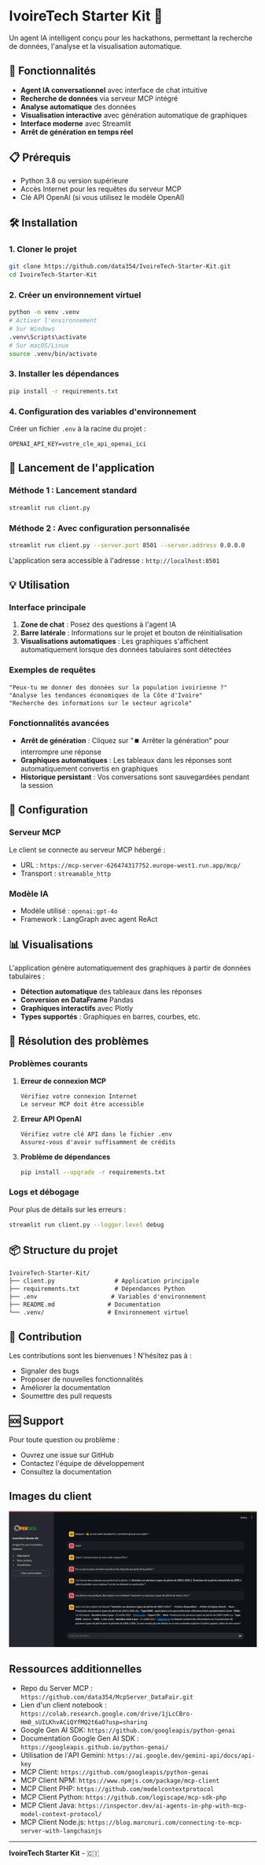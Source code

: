 # IvoireTech Starter Kit 🚀

Un agent IA intelligent conçu pour les hackathons, permettant la recherche de données, l'analyse et la visualisation automatique.

## 🌟 Fonctionnalités

- **Agent IA conversationnel** avec interface de chat intuitive
- **Recherche de données** via serveur MCP intégré
- **Analyse automatique** des données
- **Visualisation interactive** avec génération automatique de graphiques
- **Interface moderne** avec Streamlit
- **Arrêt de génération en temps réel**

## 📋 Prérequis

- Python 3.8 ou version supérieure
- Accès Internet pour les requêtes du serveur MCP
- Clé API OpenAI (si vous utilisez le modèle OpenAI)

## 🛠️ Installation

### 1. Cloner le projet

```bash
git clone https://github.com/data354/IvoireTech-Starter-Kit.git
cd IvoireTech-Starter-Kit
```

### 2. Créer un environnement virtuel

```bash
python -m venv .venv
# Activer l'environnement
# Sur Windows
.venv\Scripts\activate
# Sur macOS/Linux
source .venv/bin/activate
```

### 3. Installer les dépendances

```bash
pip install -r requirements.txt
```

### 4. Configuration des variables d'environnement

Créer un fichier `.env` à la racine du projet :

```env
OPENAI_API_KEY=votre_cle_api_openai_ici
```

## 🚀 Lancement de l'application

### Méthode 1 : Lancement standard

```bash
streamlit run client.py
```

### Méthode 2 : Avec configuration personnalisée

```bash
streamlit run client.py --server.port 8501 --server.address 0.0.0.0
```

L'application sera accessible à l'adresse : `http://localhost:8501`

## 💡 Utilisation

### Interface principale

1. **Zone de chat** : Posez des questions à l'agent IA
2. **Barre latérale** : Informations sur le projet et bouton de réinitialisation
3. **Visualisations automatiques** : Les graphiques s'affichent automatiquement lorsque des données tabulaires sont détectées

### Exemples de requêtes

```
"Peux-tu me donner des données sur la population ivoirienne ?"
"Analyse les tendances économiques de la Côte d'Ivoire"
"Recherche des informations sur le secteur agricole"
```

### Fonctionnalités avancées

- **Arrêt de génération** : Cliquez sur "⏹️ Arrêter la génération" pour interrompre une réponse
- **Graphiques automatiques** : Les tableaux dans les réponses sont automatiquement convertis en graphiques
- **Historique persistant** : Vos conversations sont sauvegardées pendant la session

## 🔧 Configuration

### Serveur MCP

Le client se connecte au serveur MCP hébergé :

- URL : `https://mcp-server-626474317752.europe-west1.run.app/mcp/`
- Transport : `streamable_http`

### Modèle IA

- Modèle utilisé : `openai:gpt-4o`
- Framework : LangGraph avec agent ReAct

## 📊 Visualisations

L'application génère automatiquement des graphiques à partir de données tabulaires :

- **Détection automatique** des tableaux dans les réponses
- **Conversion en DataFrame** Pandas
- **Graphiques interactifs** avec Plotly
- **Types supportés** : Graphiques en barres, courbes, etc.

## 🐛 Résolution des problèmes

### Problèmes courants

1. **Erreur de connexion MCP**

   ```
   Vérifiez votre connexion Internet
   Le serveur MCP doit être accessible
   ```

2. **Erreur API OpenAI**

   ```
   Vérifiez votre clé API dans le fichier .env
   Assurez-vous d'avoir suffisamment de crédits
   ```

3. **Problème de dépendances**
   ```bash
   pip install --upgrade -r requirements.txt
   ```

### Logs et débogage

Pour plus de détails sur les erreurs :

```bash
streamlit run client.py --logger.level debug
```

## 📦 Structure du projet

```
IvoireTech-Starter-Kit/
├── client.py                 # Application principale
├── requirements.txt          # Dépendances Python
├── .env                     # Variables d'environnement
├── README.md               # Documentation
└── .venv/                  # Environnement virtuel
```

## 🤝 Contribution

Les contributions sont les bienvenues ! N'hésitez pas à :

- Signaler des bugs
- Proposer de nouvelles fonctionnalités
- Améliorer la documentation
- Soumettre des pull requests

## 🆘 Support

Pour toute question ou problème :

- Ouvrez une issue sur GitHub
- Contactez l'équipe de développement
- Consultez la documentation

## Images du client
![alt text](image.png)

## Ressources additionnelles
- Repo du Server MCP : `https://github.com/data354/McpServer_DataFair.git`
- Lien d'un client notebook : `https://colab.research.google.com/drive/1jLcCBro-Hm0_sUILKhvACiQYfMQ2t6aO?usp=sharing`
- Google Gen AI SDK: `https://github.com/googleapis/python-genai`
- Documentation Google Gen AI SDK : `https://googleapis.github.io/python-genai/`
- Utilisation de l'API Gemini: `https://ai.google.dev/gemini-api/docs/api-key`
- MCP Client: `https://github.com/googleapis/python-genai`
- MCP Client NPM: `https://www.npmjs.com/package/mcp-client`
- MCP Client PHP: `https://github.com/modelcontextprotocol`
- MCP Client Python: `https://github.com/logiscape/mcp-sdk-php`
- MCP Client Java: `https://inspector.dev/ai-agents-in-php-with-mcp-model-context-protocol/`
- MCP Client Node.js: `https://blog.marcnuri.com/connecting-to-mcp-server-with-langchainjs`

---

**IvoireTech Starter Kit** - 🇨🇮
